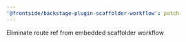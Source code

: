 ```yaml
---
'@frontside/backstage-plugin-scaffolder-workflow': patch
---
```


Eliminate route ref from embedded scaffolder workflow
